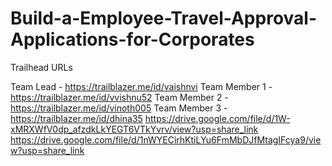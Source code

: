 # Build-a-Employee-Travel-Approval-Applications-for-Corporates
Trailhead URLs

Team Lead - https://trailblazer.me/id/vaishnvi
Team Member 1 -https://trailblazer.me/id/vvishnu52
Team Member 2 -https://trailblazer.me/id/vinoth005
Team Member 3 -https://trailblazer.me/id/dhina35
https://drive.google.com/file/d/1W-xMRXWfV0dp_afzdkLkYEGT6VTkYvrv/view?usp=share_link
https://drive.google.com/file/d/1nWYECirhKtiLYu6FmMbDJfMtagIFcya9/view?usp=share_link
